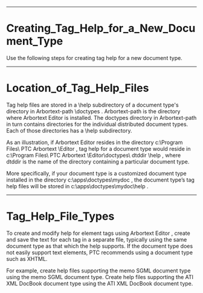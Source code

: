 

---

# Creating_Tag_Help_for_a_New_Document_Type

Use the following steps for creating tag help for a new document type.



---

# Location_of_Tag_Help_Files

Tag help files are stored in a \help subdirectory of a document type's directory in Arbortext-path \doctypes . Arbortext-path is the directory where Arbortext Editor is installed. The doctypes directory in Arbortext-path in turn contains directories for the individual distributed document types. Each of those directories has a \help subdirectory.

As an illustration, if Arbortext Editor resides in the directory c:\Program Files\ PTC Arbortext \Editor , tag help for a document type would reside in c:\Program Files\ PTC Arbortext \Editor\doctypes\ dtddir \help , where dtddir is the name of the directory containing a particular document type.

More specifically, if your document type is a customized document type installed in the directory c:\apps\doctypes\mydoc , the document type’s tag help files will be stored in c:\apps\doctypes\mydoc\help .



---

# Tag_Help_File_Types

To create and modify help for element tags using Arbortext Editor , create and save the text for each tag in a separate file, typically using the same document type as that which the help supports. If the document type does not easily support text elements, PTC recommends using a document type such as XHTML.

For example, create help files supporting the memo SGML document type using the memo SGML document type. Create help files supporting the ATI XML DocBook document type using the ATI XML DocBook document type.